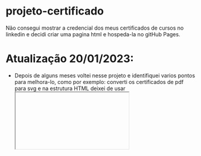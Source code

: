 # projeto-certificado
 Não consegui mostrar a credencial dos meus certificados de cursos no linkedin e decidi criar uma pagina html e hospeda-la no gitHub Pages.
 
 # Atualização 20/01/2023:
 - Depois de alguns meses voltei nesse projeto e identifiquei varios pontos para melhora-lo, como por exemplo: converti os certificados de pdf para svg e na estrutura HTML deixei de usar <iframe> e usei <img>. Tambem criei cards para apresentar os certificados e tratei a responsividade usando flexbox.
 ## Layout:
 ![2023-01-20 (2)](https://user-images.githubusercontent.com/89949855/213807787-bff70942-9f5c-48d2-a173-d2db3e918a89.png)
 ![2023-01-20 (7)](https://user-images.githubusercontent.com/89949855/213807792-96b7f941-6dd7-430c-aa9d-52bc689833a6.png)
 ![2023-01-20 (17)](https://user-images.githubusercontent.com/89949855/213807780-10229913-940f-4940-9f13-37d7641859fd.png)
 ![2023-01-20 (18)](https://user-images.githubusercontent.com/89949855/213807784-a3fa98c5-3d8b-4fda-801e-1c9ec3c7a9d5.png)

 # Atualização 30/08/2022:
 - Mudei as cores da pagina, comecei a desenvolver um menu com botões que levam aos certificados e comecei a trabalhar em um menu "hamburger" para a versão mobile. Preciso aprender a fazer um botão flutuante que leve pro inicio da pagina
 
 # Bug 29/08/2022:
 - Testando o projeto em dispositivos móveis, percebi que os pdfs precisam ser baixados no aparelho para que sejam exibidos, o que não o deixa muito funcional. Pretendo converte-los para png e estou decidindo o que farei no projeto. 
 ## Layout Bug:
 ![c7b08cf6-7870-412a-b0f0-849c834fc83e](https://user-images.githubusercontent.com/89949855/187200989-c0e0320d-cd6c-4bfb-acee-e0dc0a09dbec.jpg)

 
 # Atualização 28/08/2022:
 - Dormi mal com o resultado anterior e decidi recomeçar o projeto aplicando os conceitos de Mobile First.
 ## Layout:
 
 ![2827652c-df36-4ff5-b605-7aa51e4c7f79](https://user-images.githubusercontent.com/89949855/187091544-ceea9366-bc78-4ea6-83f6-cd080785047a.jpg)
![4d30feee-e7ca-4eff-a012-1e83727f0017](https://user-images.githubusercontent.com/89949855/187091552-715eaa7b-cbba-4ec6-8898-0ba779a27bdb.jpg)
![f944600b-1f5a-4778-baec-b90ea09cd801](https://user-images.githubusercontent.com/89949855/187091553-7ced009d-276b-44f7-9958-c79da9115f48.jpg)


# Inicio 26/08/2022:
- Pensei em exibir os pdfs dentro de iframes e organizei o conteúdo na página. Pretendo trabalhar na estilização, criar um menu que direcione aos certificados e otimizar a responsividade da página.
## Layout:
![124976e2-866d-4b19-a644-191a50590972](https://user-images.githubusercontent.com/89949855/186976659-e507a818-5600-4d9b-8adc-13977d7d69b6.jpg)
![90771c26-49b7-4703-b467-77e00669031c](https://user-images.githubusercontent.com/89949855/186976666-061750f0-7fc8-4ca3-9c5c-c7030ce12a79.jpg)
![c0f6f7a2-210c-4f51-8a65-3c7c12a55e61](https://user-images.githubusercontent.com/89949855/186976672-f42d109a-1a41-48b3-964b-c096d4155897.jpg)

OBS: Não está muito bonito nem responsivo, mas é FUNCIONAL, as pessoas conseguem visualizar meus certificados. Vou trabalhar na otimização da página.
